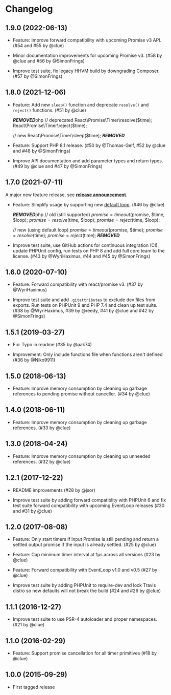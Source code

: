 # Changelog

## 1.9.0 (2022-06-13)

*   Feature: Improve forward compatibility with upcoming Promise v3 API.
    (#54 and #55 by @clue)

*   Minor documentation improvements for upcoming Promise v3.
    (#58 by @clue and #56 by @SimonFrings)

*   Improve test suite, fix legacy HHVM build by downgrading Composer.
    (#57 by @SimonFrings)

## 1.8.0 (2021-12-06)

*   Feature: Add new `sleep()` function and deprecate `resolve()` and `reject()` functions.
    (#51 by @clue)

    ***REMOVED***php
    // deprecated
    React\Promise\Timer\resolve($time);
    React\Promise\Timer\reject($time);

    // new
    React\Promise\Timer\sleep($time);
    ***REMOVED***

*   Feature: Support PHP 8.1 release.
    (#50 by @Thomas-Gelf, #52 by @clue and #48 by @SimonFrings)

*   Improve API documentation and add parameter types and return types.
    (#49 by @clue and #47 by @SimonFrings)

## 1.7.0 (2021-07-11)

A major new feature release, see [**release announcement**](https://clue.engineering/2021/announcing-reactphp-default-loop).

*   Feature: Simplify usage by supporting new [default loop](https://reactphp.org/event-loop/#loop).
    (#46 by @clue)

    ***REMOVED***php
    // old (still supported)
    $promise = timeout($promise, $time, $loop);
    $promise = resolve($time, $loop);
    $promise = reject($time, $loop);

    // new (using default loop)
    $promise = timeout($promise, $time);
    $promise = resolve($time);
    $promise = reject($time);
    ***REMOVED***

*   Improve test suite, use GitHub actions for continuous integration (CI),
    update PHPUnit config, run tests on PHP 8 and add full core team to the license.
    (#43 by @WyriHaximus, #44 and #45 by @SimonFrings)

## 1.6.0 (2020-07-10)

*   Feature: Forward compatibility with react/promise v3.
    (#37 by @WyriHaximus)

*   Improve test suite and add `.gitattributes` to exclude dev files from exports.
    Run tests on PHPUnit 9 and PHP 7.4 and clean up test suite.
    (#38 by @WyriHaximus, #39 by @reedy, #41 by @clue and #42 by @SimonFrings)

## 1.5.1 (2019-03-27)

*   Fix: Typo in readme
    (#35 by @aak74)

*   Improvement: Only include functions file when functions aren't defined
    (#36 by @Niko9911)

## 1.5.0 (2018-06-13)

*   Feature: Improve memory consumption by cleaning up garbage references to pending promise without canceller.
    (#34 by @clue)

## 1.4.0 (2018-06-11)

*   Feature: Improve memory consumption by cleaning up garbage references.
    (#33 by @clue)

## 1.3.0 (2018-04-24)

*   Feature: Improve memory consumption by cleaning up unneeded references.
    (#32 by @clue)

## 1.2.1 (2017-12-22)

*   README improvements
    (#28 by @jsor)

*   Improve test suite by adding forward compatiblity with PHPUnit 6 and
    fix test suite forward compatibility with upcoming EventLoop releases
    (#30 and #31 by @clue)

## 1.2.0 (2017-08-08)

* Feature: Only start timers if input Promise is still pending and
  return a settled output promise if the input is already settled.
  (#25 by @clue)

* Feature: Cap minimum timer interval at 1µs across all versions
  (#23 by @clue)

* Feature: Forward compatibility with EventLoop v1.0 and v0.5
  (#27 by @clue)

* Improve test suite by adding PHPUnit to require-dev and
  lock Travis distro so new defaults will not break the build
  (#24 and #26 by @clue)

## 1.1.1 (2016-12-27)

* Improve test suite to use PSR-4 autoloader and proper namespaces.
  (#21 by @clue)

## 1.1.0 (2016-02-29)

* Feature: Support promise cancellation for all timer primitives
  (#18 by @clue)

## 1.0.0 (2015-09-29)

* First tagged release
